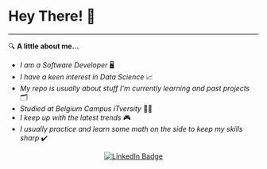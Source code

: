 # Hey There! :wave:
---

:mag: **A little about me...**

- _I am a Software Developer_ :desktop_computer:
- _I have a keen interest in Data Science_ :chart_with_upwards_trend:
- _My repo is usually about stuff I'm currently learning and past projects_ :card_index_dividers:
- _Studied at Belgium Campus iTversity_ :man_student:
- _I keep up with the latest trends_ :video_game:
- _I usually practice and learn some math on the side to keep my skills sharp_ :heavy_check_mark:

<div align="center">
 <a href="https://linkedin.com/in/aobakwe-sokhela-674287214/"><img src="https://img.shields.io/badge/LinkedIn-blue?style=for-the-badge&logo=linkedin&logoColor=white" alt="LinkedIn Badge"/> </a>
</div>